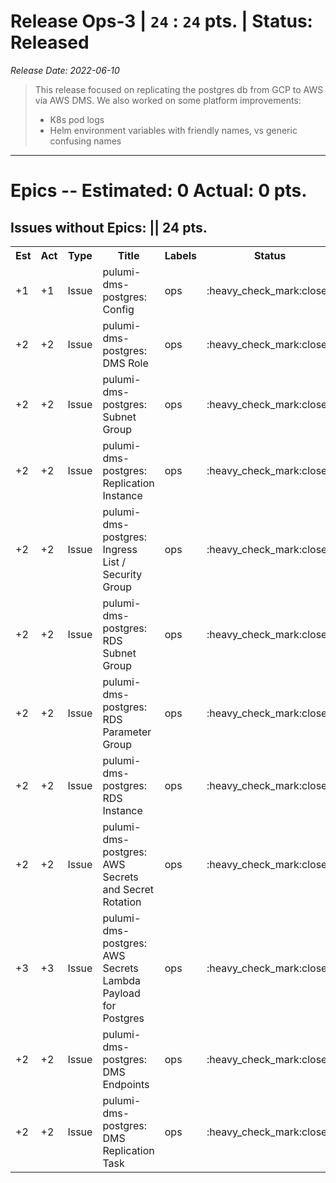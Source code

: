 # Release Ops-3 | `24` : `24` pts. | Status: Released
_Release Date: 2022-06-10_


 > This release focused on replicating the postgres db from GCP to AWS via AWS DMS.
 >We also worked on some platform improvements:
 >* K8s pod logs
 >* Helm environment variables with friendly names, vs generic confusing names
 >
---
# Epics -- Estimated: 0  Actual: 0 pts.

## Issues without Epics: || 24 pts.
<table>
<tr><th>Est</th><th>Act</th><th>Type</th><th>Title</th><th>Labels</th><th>Status</th><th>Link</th></tr>
<tr><td>+1</td><td>+1</td><td>Issue</td><td>pulumi-dms-postgres: Config</td><td>ops </td><td>:heavy_check_mark:closed</td><td><a href="https://github.com/OnboardRS/zenhub-dev/issues/39">zenhub-dev/#39</a></td> </tr>
<tr><td>+2</td><td>+2</td><td>Issue</td><td>pulumi-dms-postgres: DMS Role</td><td>ops </td><td>:heavy_check_mark:closed</td><td><a href="https://github.com/OnboardRS/zenhub-dev/issues/40">zenhub-dev/#40</a></td> </tr>
<tr><td>+2</td><td>+2</td><td>Issue</td><td>pulumi-dms-postgres: Subnet Group</td><td>ops </td><td>:heavy_check_mark:closed</td><td><a href="https://github.com/OnboardRS/zenhub-dev/issues/41">zenhub-dev/#41</a></td> </tr>
<tr><td>+2</td><td>+2</td><td>Issue</td><td>pulumi-dms-postgres: Replication Instance</td><td>ops </td><td>:heavy_check_mark:closed</td><td><a href="https://github.com/OnboardRS/zenhub-dev/issues/42">zenhub-dev/#42</a></td> </tr>
<tr><td>+2</td><td>+2</td><td>Issue</td><td>pulumi-dms-postgres: Ingress List / Security Group</td><td>ops </td><td>:heavy_check_mark:closed</td><td><a href="https://github.com/OnboardRS/zenhub-dev/issues/43">zenhub-dev/#43</a></td> </tr>
<tr><td>+2</td><td>+2</td><td>Issue</td><td>pulumi-dms-postgres: RDS Subnet Group</td><td>ops </td><td>:heavy_check_mark:closed</td><td><a href="https://github.com/OnboardRS/zenhub-dev/issues/44">zenhub-dev/#44</a></td> </tr>
<tr><td>+2</td><td>+2</td><td>Issue</td><td>pulumi-dms-postgres: RDS Parameter Group</td><td>ops </td><td>:heavy_check_mark:closed</td><td><a href="https://github.com/OnboardRS/zenhub-dev/issues/45">zenhub-dev/#45</a></td> </tr>
<tr><td>+2</td><td>+2</td><td>Issue</td><td>pulumi-dms-postgres: RDS Instance</td><td>ops </td><td>:heavy_check_mark:closed</td><td><a href="https://github.com/OnboardRS/zenhub-dev/issues/46">zenhub-dev/#46</a></td> </tr>
<tr><td>+2</td><td>+2</td><td>Issue</td><td>pulumi-dms-postgres: AWS Secrets and Secret Rotation</td><td>ops </td><td>:heavy_check_mark:closed</td><td><a href="https://github.com/OnboardRS/zenhub-dev/issues/47">zenhub-dev/#47</a></td> </tr>
<tr><td>+3</td><td>+3</td><td>Issue</td><td>pulumi-dms-postgres: AWS Secrets Lambda Payload for Postgres</td><td>ops </td><td>:heavy_check_mark:closed</td><td><a href="https://github.com/OnboardRS/zenhub-dev/issues/48">zenhub-dev/#48</a></td> </tr>
<tr><td>+2</td><td>+2</td><td>Issue</td><td>pulumi-dms-postgres: DMS Endpoints</td><td>ops </td><td>:heavy_check_mark:closed</td><td><a href="https://github.com/OnboardRS/zenhub-dev/issues/49">zenhub-dev/#49</a></td> </tr>
<tr><td>+2</td><td>+2</td><td>Issue</td><td>pulumi-dms-postgres: DMS Replication Task</td><td>ops </td><td>:heavy_check_mark:closed</td><td><a href="https://github.com/OnboardRS/zenhub-dev/issues/50">zenhub-dev/#50</a></td> </tr>
</table>
